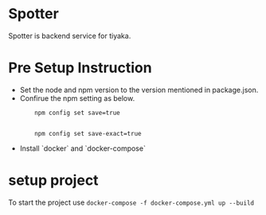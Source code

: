# Spotter
Spotter is backend service for tiyaka.

# Pre Setup Instruction
<ul>
  <li>Set the node and npm version to the version mentioned in package.json.</li>
  <li> Confirue the npm setting as below. </li>
  <code>
    npm config set save=true
  </code>
  </br>
  <code>
    npm config set save-exact=true
  </code>
  <li>Install `docker` and `docker-compose` </li>
</ul>

# setup project
To start the project use `docker-compose -f docker-compose.yml up --build`
